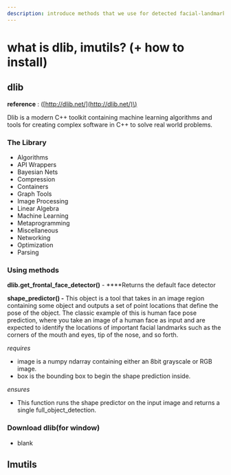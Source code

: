 ```yaml
---
description: introduce methods that we use for detected facial-landmarks
---
```


# what is dlib, imutils? \(+ how to install\)

## **dlib**

**reference** : \([http://dlib.net/](http://dlib.net/)\)

Dlib is a modern C++ toolkit containing machine learning algorithms and tools for creating complex software in C++ to solve real world problems.

### The Library

* Algorithms
* API Wrappers
* Bayesian Nets
* Compression
* Containers
* Graph Tools
* Image Processing
* Linear Algebra
* Machine Learning
* Metaprogramming
* Miscellaneous
* Networking
* Optimization
* Parsing

### Using methods

**dlib.get\_frontal\_face\_detector\(\)** - ****Returns the default face detector

**shape\_predictor\(\) -** This object is a tool that takes in an image region containing some object and outputs a set of point locations that define the pose of the object. The classic example of this is human face pose prediction, where you take an image of a human face as input and are expected to identify the locations of important facial landmarks such as the corners of the mouth and eyes, tip of the nose, and so forth. 

_requires_

* image is a numpy ndarray containing either an 8bit grayscale or RGB image.
* box is the bounding box to begin the shape prediction inside.

_ensures_

* This function runs the shape predictor on the input image and returns a single full\_object\_detection.



### Download dlib\(for window\)

* blank



## Imutils





